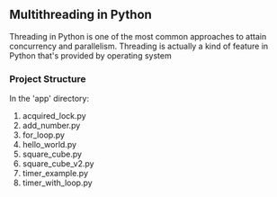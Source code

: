 ## Multithreading in Python

Threading in Python is one of the most common approaches to attain concurrency and parallelism. Threading is actually a kind of feature in Python that's provided by operating system 

### Project Structure

In the 'app' directory:
1) acquired_lock.py	
2) add_number.py
3) for_loop.py
4) hello_world.py
5) square_cube.py
6) square_cube_v2.py
7) timer_example.py
8) timer_with_loop.py
